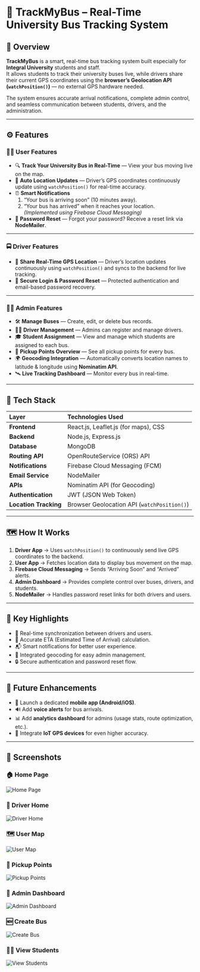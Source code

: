 # 🚌 TrackMyBus – Real-Time University Bus Tracking System

## 🎯 Overview

**TrackMyBus** is a smart, real-time bus tracking system built especially for **Integral University** students and staff.  
It allows students to track their university buses live, while drivers share their current GPS coordinates using the **browser’s Geolocation API (`watchPosition()`)** — no external GPS hardware needed.  

The system ensures accurate arrival notifications, complete admin control, and seamless communication between students, drivers, and the administration.

---

## ⚙️ Features

### 👨‍🎓 User Features
- 🔍 **Track Your University Bus in Real-Time** — View your bus moving live on the map.  
- 📍 **Auto Location Updates** — Driver’s GPS coordinates continuously update using `watchPosition()` for real-time accuracy.  
- ⏰ **Smart Notifications**  
  1. “Your bus is arriving soon” (10 minutes away).  
  2. “Your bus has arrived” when it reaches your location.  
  *(Implemented using Firebase Cloud Messaging)*  
- 🔐 **Password Reset** — Forgot your password? Receive a reset link via **NodeMailer**.

---

### 🚍 Driver Features
- 📡 **Share Real-Time GPS Location** — Driver’s location updates continuously using `watchPosition()` and syncs to the backend for live tracking.  
- 🔐 **Secure Login & Password Reset** — Protected authentication and email-based password recovery.  

---

### 🧑‍💼 Admin Features
- 🛠️ **Manage Buses** — Create, edit, or delete bus records.  
- 👨‍✈️ **Driver Management** — Admins can register and manage drivers.  
- 🎓 **Student Assignment** — View and manage which students are assigned to each bus.  
- 📍 **Pickup Points Overview** — See all pickup points for every bus.  
- 🌍 **Geocoding Integration** — Automatically converts location names to latitude & longitude using **Nominatim API**.  
- 🛰️ **Live Tracking Dashboard** — Monitor every bus in real-time.

---

## 🧩 Tech Stack

| **Layer** | **Technologies Used** |
|:-----------|:----------------------|
| **Frontend** | React.js, Leaflet.js (for maps), CSS |
| **Backend** | Node.js, Express.js |
| **Database** | MongoDB |
| **Routing API** | OpenRouteService (ORS) API |
| **Notifications** | Firebase Cloud Messaging (FCM) |
| **Email Service** | NodeMailer |
| **APIs** | Nominatim API (for Geocoding) |
| **Authentication** | JWT (JSON Web Token) |
| **Location Tracking** | Browser Geolocation API (`watchPosition()`) |

---

## 🗺️ How It Works

1. **Driver App** → Uses `watchPosition()` to continuously send live GPS coordinates to the backend.  
2. **User App** → Fetches location data to display bus movement on the map.  
3. **Firebase Cloud Messaging** → Sends “Arriving Soon” and “Arrived” alerts.  
4. **Admin Dashboard** → Provides complete control over buses, drivers, and students.  
5. **NodeMailer** → Handles password reset links for both drivers and users.  

---

## 🧠 Key Highlights

- 🔁 Real-time synchronization between drivers and users.  
- 🚦 Accurate ETA (Estimated Time of Arrival) calculation.  
- 📬 Smart notifications for better user experience.  
- 🧭 Integrated geocoding for easy admin management.  
- 🔒 Secure authentication and password reset flow.  

---

## 🚀 Future Enhancements

- 📱 Launch a dedicated **mobile app (Android/iOS)**.  
- 🔊 Add **voice alerts** for bus arrivals.  
- 📊 Add **analytics dashboard** for admins (usage stats, route optimization, etc.).  
- 📡 Integrate **IoT GPS devices** for even higher accuracy.  

---

## 📸 Screenshots

### 🏠 Home Page  
![Home Page](./screenshots/UserHome.png)

### 🚌 Driver Home  
![Driver Home](./screenshots/DriverHome.png)

### 🗺️ User Map  
![User Map](./screenshots/UserMap.png)

### 🧭 Pickup Points  
![Pickup Points](./screenshots/PickupPoints.png)

### 🧩 Admin Dashboard  
![Admin Dashboard](./screenshots/AdminDashboard.png)

### 🆕 Create Bus  
![Create Bus](./screenshots/CreateBus.png)

### 👩‍🎓 View Students  
![View Students](./screenshots/ViewStudents.png)



